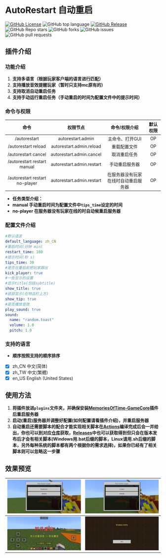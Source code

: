 # **AutoRestart 自动重启**
[![GitHub License](https://img.shields.io/github/license/stevei5mc/AutoRestart?style=plastic)](LICENSE)
![GitHub top language](https://img.shields.io/github/languages/top/stevei5mc/AutoRestart?style=plastic)
[![GitHub Release](https://img.shields.io/github/v/release/stevei5mc/AutoRestart?style=plastic&color=drak%20green)](https://github.com/stevei5mc/AutoRestart/releases)  
![GitHub Repo stars](https://img.shields.io/github/stars/stevei5mc/AutoRestart?style=plastic)
![GitHub forks](https://img.shields.io/github/forks/stevei5mc/AutoRestart?style=plastic)
![GitHub issues](https://img.shields.io/github/issues/stevei5mc/AutoRestart?style=plastic&color=linkGreen)
![GitHub pull requests](https://img.shields.io/github/issues-pr/stevei5mc/AutoRestart?style=plastic)  
## **插件介绍**
### **功能介绍**
1. **支持多语言（根据玩家客户端的语言进行匹配）**
2. **支持播放音效提醒玩家（暂时只支持mc原有的）**
3. **支持取消自动重启任务**
4. **支持手动运行重启任务（手动重启的时间为配置文件中的提示时间）**
### **命令与权限**
|命令|权限节点|命令/权限介绍|默认权限|
|:-:|:-:|:-:|:-:|
|/autorestart|autorestart.admin|主命令、打开GUI|OP|
|/autorestart reload|autorestart.admin.reload|重载配置文件|OP|
|/autorestart cancel|autorestart.admin.cancel|取消重启任务|OP|
|/autorestart restart manual|autorestart.admin.restart|手动重启服务器|OP|
|/autorestart restart no-player|autorestart.admin.restart|在服务器没有玩家在线时自动重启服务器|OP|
- **任务类型介绍：**
- **manual 手动重启时间为配置文件中`tips_time`设定的时间**
- **no-player 在服务器没有玩家在线的时自动候重启服务器**
### **配置文件介绍**
```yml
#默认语言
default_language: zh_CN
#重启时间(分钟 min)
restart_time: 180
#提示时间(秒 s)
tips_time: 30
#是否在重启前把玩家踢出
kick_player: true
#一些显示的设置
#显示title(包括subtitle)
show_title: true
#底部显示(在物品栏上方)
show_tip: true
#是否播放音效
play_sound: true
sound:
  name: "random.toast"
  volume: 1.0
  pitch: 1.0
```
### **支持的语言**
- **顺序按照支持的顺序排序**
- [x] zh_CN   中文(简体)
- [x] zh_TW   中文(繁體)
- [x] en_US   English (United States)
## **使用方法**
1. **将插件放进`plugins`文件夹，并确保安装[MemoriesOfTime-GameCore](https://motci.cn/job/GameCore/)插件后重启服务器**  
2. **启动(重启)服务器并调整好配置(如何配置请看插件介绍)，并重启服务器**
3. **自动重启还需要脚本的配合才能实现相关脚本在[Actions](https://github.com/stevei5mc/NewTipsVariables/actions)编译完成后会一并给出，你也可以到对应[仓库](https://github.com/stevei5mc/McStartServer)获取，[Releases](https://github.com/stevei5mc/AutoRestart/releases)中也可以获取得到但只会在版本发布后才会有相关脚本(Windows用.bat后缀的脚本，Linux请用.sh后缀的脚本，另外每种系统的脚本都有两个根据你的需求选择)，如果你已经有了相关脚本则可以忽略这一步骤**
## **效果预览**
|![1](docs/image/1.jpg)|![2](docs/image/2.jpg)|
|-|-|
|![3](docs/image/3.jpg)|![4](docs/image/4.jpg)|